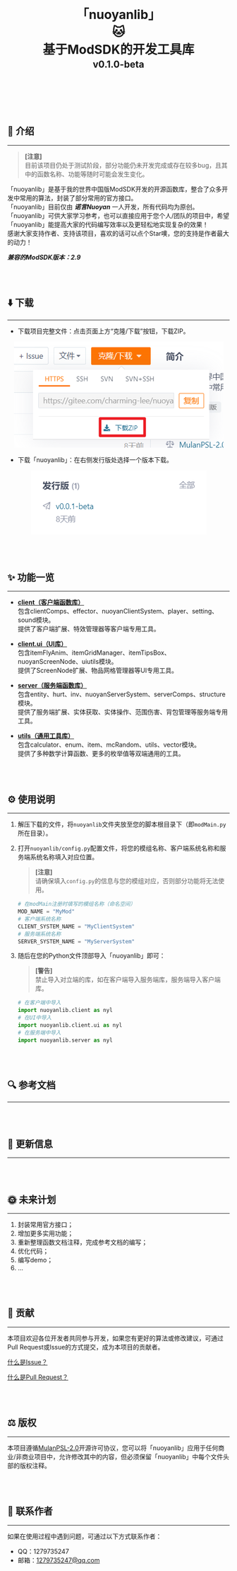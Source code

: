 <h1 align="center" style="line-height: 0;">「nuoyanlib」</h1>
<h1 align="center" style="line-height: 0;">🐱</h1>
<h1 align="center" style="line-height: 0;">基于ModSDK的开发工具库</h1>
<h2 align="center" style="line-height: 0.5;">v0.1.0-beta</h2>

<br></br>

<br></br>

## 💼 介绍

---

> **[注意]**  
目前该项目仍处于测试阶段，部分功能仍未开发完成或存在较多bug，且其中的函数名称、功能等随时可能会发生变化。

「nuoyanlib」是基于我的世界中国版ModSDK开发的开源函数库，整合了众多开发中常用的算法，封装了部分常用的官方接口。  
「nuoyanlib」目前仅由 _**诺言Nuoyan**_ 一人开发，所有代码均为原创。  
「nuoyanlib」可供大家学习参考，也可以直接应用于您个人/团队的项目中，希望「nuoyanlib」能提高大家的代码编写效率以及更轻松地实现复杂的效果！  
感谢大家支持作者、支持该项目，喜欢的话可以点个Star噢，您的支持是作者最大的动力！  

**_兼容的ModSDK版本：2.9_**

<br></br>

## ⬇️ 下载

---

- 下载项目完整文件：点击页面上方“克隆/下载”按钮，下载ZIP。

<p align="center">
  <img src="img/download_project.png"/>
</p>

- 下载「nuoyanlib」：在右侧发行版处选择一个版本下载。

<p align="center">
  <img src="img/download_nyl.png"/>
</p>

<br></br>

## ✨ 功能一览

---

- [**client（客户端函数库）**](/nuoyanlib/client)  
  包含clientComps、effector、nuoyanClientSystem、player、setting、sound模块。  
  提供了客户端扩展、特效管理器等客户端专用工具。  


- [**client.ui（UI库）**](/nuoyanlib/client/ui)  
  包含itemFlyAnim、itemGridManager、itemTipsBox、nuoyanScreenNode、uiutils模块。  
  提供了ScreenNode扩展、物品网格管理器等UI专用工具。


- [**server（服务端函数库）**](/nuoyanlib/server)  
  包含entity、hurt、inv、nuoyanServerSystem、serverComps、structure模块。  
  提供了服务端扩展、实体获取、实体操作、范围伤害、背包管理等服务端专用工具。


- [**utils（通用工具库）**](/nuoyanlib/utils)  
  包含calculator、enum、item、mcRandom、utils、vector模块。  
  提供了多种数学计算函数、更多的枚举值等双端通用的工具。

<br></br>

## ⚙️ 使用说明

---

1. 解压下载的文件，将`nuoyanlib`文件夹放至您的脚本根目录下（即`modMain.py`所在目录）。
2. 打开`nuoyanlib/config.py`配置文件，将您的模组名称、客户端系统名称和服务端系统名称填入对应位置。
    > **[注意]**  
    请确保填入`config.py`的信息与您的模组对应，否则部分功能将无法使用。
    
    ```python
    # 在modMain注册时填写的模组名称（命名空间）
    MOD_NAME = "MyMod"
    # 客户端系统名称
    CLIENT_SYSTEM_NAME = "MyClientSystem"
    # 服务端系统名称
    SERVER_SYSTEM_NAME = "MyServerSystem"
    ```
3. 随后在您的Python文件顶部导入「nuoyanlib」即可：
    > **[警告]**  
    禁止导入对立端的库，如在客户端导入服务端库，服务端导入客户端库。

    ```python
    # 在客户端中导入
    import nuoyanlib.client as nyl
    # 在UI中导入
    import nuoyanlib.client.ui as nyl
    # 在服务端中导入
    import nuoyanlib.server as nyl
    ```

<br></br>

## 🔍 参考文档

---

<br></br>

## 🎉 更新信息

---

<br></br>

## 🌞 未来计划

---

1. 封装常用官方接口；
2. 增加更多实用功能；
3. 重新整理函数文档注释，完成参考文档的编写；
4. 优化代码；
5. 编写demo；
6. ...

<br></br>

## 👑 贡献

---

本项目欢迎各位开发者共同参与开发，如果您有更好的算法或修改建议，可通过Pull Request或Issue的方式提交，成为本项目的贡献者。

[什么是Issue？](https://help.gitee.com/base/issue/intro)

[什么是Pull Request？](https://help.gitee.com/base/pullrequest/intro)

<br></br>

## ⚖️ 版权

---

本项目遵循[MulanPSL-2.0](https://gitee.com/charming-lee/nuoyanLib/blob/master/LICENSE)开源许可协议，您可以将「nuoyanlib」应用于任何商业/非商业项目中，允许修改其中的内容，但必须保留「nuoyanlib」中每个文件头部的版权注释。

<br></br>

## 👴 联系作者

---

如果在使用过程中遇到问题，可通过以下方式联系作者：

- QQ：1279735247
- 邮箱：1279735247@qq.com

<br></br>